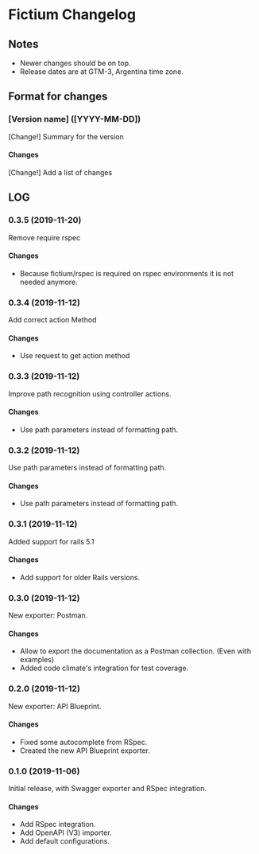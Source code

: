 # Fictium Changelog

## Notes

- Newer changes should be on top.
- Release dates are at GTM-3, Argentina time zone.

## Format for changes

### [Version name] ([YYYY-MM-DD])

[Change!] Summary for the version

#### Changes

[Change!] Add a list of changes

## LOG

### 0.3.5 (2019-11-20)

Remove require rspec

#### Changes

- Because fictium/rspec is required on rspec environments it is not needed anymore.

### 0.3.4 (2019-11-12)

Add correct action Method

#### Changes

- Use request to get action method

### 0.3.3 (2019-11-12)

Improve path recognition using controller actions.

#### Changes

- Use path parameters instead of formatting path.

### 0.3.2 (2019-11-12)

Use path parameters instead of formatting path.

#### Changes

- Use path parameters instead of formatting path.

### 0.3.1 (2019-11-12)

Added support for rails 5.1

#### Changes

- Add support for older Rails versions.

### 0.3.0 (2019-11-12)

New exporter: Postman.

#### Changes

- Allow to export the documentation as a Postman collection. (Even with examples)
- Added code climate's integration for test coverage.

### 0.2.0 (2019-11-12)

New exporter: API Blueprint.

#### Changes

- Fixed some autocomplete from RSpec.
- Created the new API Blueprint exporter.

### 0.1.0 (2019-11-06)

Initial release, with Swagger exporter and RSpec integration.

#### Changes

  - Add RSpec integration.
  - Add OpenAPI (V3) importer.
  - Add default configurations.
